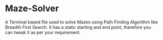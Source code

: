 # Maze-Solver
A Terminal based file used to solve Mazes using Path Finding Algorithm like Breadth First Search. It has a static starting and end point, therefore you can tweak it as per your requirement. 
